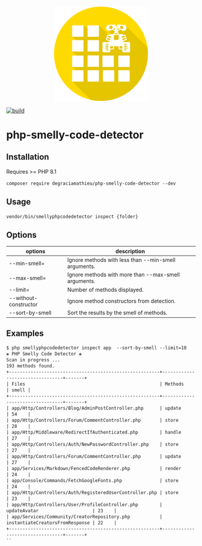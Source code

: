 <p align="center">
<img src="https://github.com/DeGraciaMathieu/php-smelly-code-detector/blob/master/arts/robot.png" width="250">
</p>

[![build](https://github.com/DeGraciaMathieu/php-smelly-code-detector/actions/workflows/build.yml/badge.svg)](https://github.com/DeGraciaMathieu/php-smelly-code-detector/actions/workflows/build.yml)

# php-smelly-code-detector
## Installation
Requires >= PHP 8.1
```
composer require degraciamathieu/php-smelly-code-detector --dev
```
## Usage
```
vendor/bin/smellyphpcodedetector inspect {folder}
```
## Options
| options               | description |
|-----------------------|-------------|
| --min-smell=                | Ignore methods with less than --min-smell arguments.         |
| --max-smell=                | Ignore methods with more than --max-smell arguments.         |
| --limit=              | Number of methods displayed.         |
| --without-constructor | Ignore method constructors from detection.         |
| --sort-by-smell      | Sort the results by the smell of methods.         |
## Examples
```
$ php smellyphpcodedetector inspect app  --sort-by-smell --limit=10
❀ PHP Smelly Code Detector ❀
Scan in progress ...
193 methods found.
+--------------------------------------------------------+---------------------------------+-------+
| Files                                                  | Methods                         | smell |
+--------------------------------------------------------+---------------------------------+-------+
| app/Http/Controllers/Blog/AdminPostController.php      | update                          | 54    |
| app/Http/Controllers/Forum/CommentController.php       | store                           | 28    |
| app/Http/Middleware/RedirectIfAuthenticated.php        | handle                          | 27    |
| app/Http/Controllers/Auth/NewPasswordController.php    | store                           | 27    |
| app/Http/Controllers/Forum/CommentController.php       | update                          | 27    |
| app/Services/Markdown/FencedCodeRenderer.php           | render                          | 24    |
| app/Console/Commands/FetchGoogleFonts.php              | store                           | 24    |
| app/Http/Controllers/Auth/RegisteredUserController.php | store                           | 23    |
| app/Http/Controllers/User/ProfileController.php        | updateAvatar                    | 23    |
| app/Services/Community/CreatorRepository.php           | instantiateCreatorsFromResponse | 22    |
+--------------------------------------------------------+---------------------------------+-------+
``
